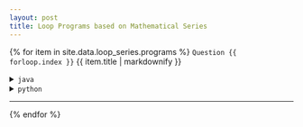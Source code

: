 ```yaml
---
layout: post
title: Loop Programs based on Mathematical Series
---
```


{% for item in site.data.loop_series.programs %}
<code>Question {{ forloop.index }}</code>
{{ item.title | markdownify }}

<div class="container content">

<!--- java section --->
<details>
    <summary><code>java</code></summary>
    <p>
        {% highlight java %}
        {% if item.code == '' %}
            //{{ site.pending }}
        {% else %}
            {{ item.code }}
        {% endif %}
        {% endhighlight %}
    </p>
</details>

<!--- python section --->
<details>
    <summary><code>python</code></summary>
    <p>
        {% highlight python %}
        {% if item.python == null %}
            #{{ site.pending }}
        {% else %}
            {{ item.python }}
        {% endif %}
        {% endhighlight %}
    </p>
</details>

</div>
<hr>

{% endfor %}

